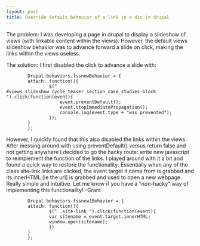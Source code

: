 ```yaml
---
layout: post
title: Override default behavior of a link in a div in drupal
---
```

The problem: I was developing a page in drupal to display a slideshow of views (with linkable content within the views). 
However, the default views slideshow behavior was to advance forward a slide on click, making the links within the views useless.

The solution:
I first disabled the click to advance a slide with:
			
			
			Drupal.behaviors.fssnewBehavior = {
			attach: function(){
					$(" #views_slideshow_cycle_teaser_section_case_studies-block ").click(function(event){
						event.preventDefault(); 
						event.stopImmediatePropagation();
						console.log(event.type + "was prevented");
					});
			}
			};
	 
However, I quickly found that this also disabled the links within the views. After messing around with using preventDefault()
versus return false and not getting anywhere I decided to go the hacky route: write new javascript to reimplement
the function of the links. I played around with it a bit and found a quick way to restore the functionality. Essentially when
any of the class site-link links are clicked, the event.target it came from is grabbed and its innerHTML [ie the url]
is grabbed and used to open a new webpage. Really simple and intuitive. Let me know if you have a "non-hacky" way of 
implementing this functionality! 
-Grant

	 		Drupal.behaviors.fssnew1Behavior = {
			attach: function(){
					$(" .site-link ").click(function(event){
					var sitename = event.target.innerHTML;
					window.open(sitename);
					})
			}
			};